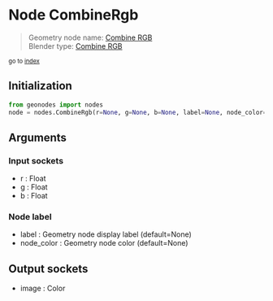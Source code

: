 
# Node CombineRgb

> Geometry node name: [Combine RGB](https://docs.blender.org/manual/en/latest/modeling/geometry_nodes/color/combine_rgb.html)<br>
  Blender type: [Combine RGB](https://docs.blender.org/api/current/bpy.types.ShaderNodeCombineRGB.html)
  
<sub>go to [index](index.md)</sub>

## Initialization

```python
from geonodes import nodes
node = nodes.CombineRgb(r=None, g=None, b=None, label=None, node_color=None)
```



## Arguments


### Input sockets

- r : Float
- g : Float
- b : Float

### Node label

- label : Geometry node display label (default=None)
- node_color : Geometry node color (default=None)

## Output sockets

- image : Color
